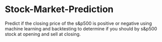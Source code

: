 # Stock-Market-Prediction
Predict if the closing price of the s&p500 is positive or negative using machine learning and backtesting to determine if you should by s&p500 stock at opening and sell at closing.
